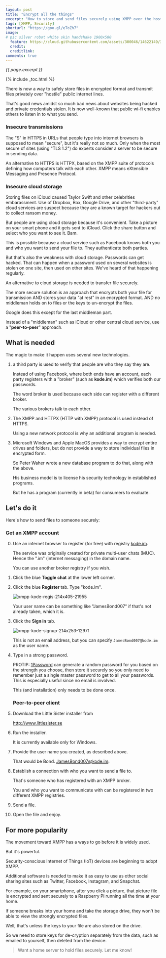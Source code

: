 ```yaml
---
layout: post
title: "Encrypt all the things"
excerpt: "How to store and send files securely using XMPP over the hostile internet"
tags: [XMPP, Security]
shorturl: "https://goo.gl/eToZh7"
image:
# pic silver robot white skin handshake 1900x500
  feature: https://cloud.githubusercontent.com/assets/300046/14622149/306629f0-0585-11e6-961a-dc8f60dadbf6.jpg
  credit: 
  creditlink: 
comments: true
---
```

<i>{{ page.excerpt }}</i>

{% include _toc.html %}

There is now a way to safely store files in encrypted format and 
transmit files privately over "hostile" public internet lines.

That's good news amidst so much bad news about websites being hacked and private credentials stolen.
It is now well-known that public wi-fi enables others to listen in to what you send.

### Insecure transmissions

   The "S" in HTTPS in URLs that people type into internet browsers is supposed to mean "secure", 
   but it's really not so much. Only when the most secure of sites (using "TLS 1.2")
   do experts consider a server to be secure in sending data.

   An alternative to HTTPS is HTTPX, based on the XMPP suite of protocols defining
   how computers talk with each other.
   XMPP means eXtensible Messaging and Presence Protocol.


### Insecure cloud storage

Storing files on iCloud caused Taylor Swift and
other celebrities embarassment. Use of Dropbox, Box, Google Drive, 
and other "third-party" cloud services are suspect because they are a known target for hackers out to collect ransom money.

But people are using cloud storage because it's convenient.
Take a picture on your smart phone and it gets sent to iCloud.
Click the share button and select who you want to see it. Bam.

This is possible because a cloud service such as Facebook 
knows both you and who you want to send your file to.
They authenticate both parties.

But that's also the weakness with cloud storage. 
Passwords can get hacked.
That can happen when a password used on several websites is stolen on one site, then used on other sites.
We've heard of that happening regularly.

An alternative to cloud storage is needed to transfer file securely.

The more secure solution is an approach that encrypts both your file for transmission AND
stores your data "at rest" in an encrypted format. 
AND no middleman holds on to files or the keys to un-encrypt the files.

Google does this except for the last middleman part.

Instead of a "middleman" such as iCloud or other central cloud service,
use a "<strong>peer-to-peer</strong>" approach.


## What is needed

The magic to make it happen uses several new technologies.

1) a third party is used to verify that people are who they say they are.

   Instead of using Facebook, where both ends have an account, 
   each party registers with a "broker"
   (such as <strong>kode.im</strong>) which verifies both our passwords.

   The word broker is used because each side can register with a different broker.

   The various brokers talk to each other.

2) The XMPP and HTTPX (HTTP with XMPP) protocol is used instead of HTTPS. 

   Using a new network protocol is why an additional program is needed.

3) Microsoft Windows and Apple MacOS provides a way to encrypt entire drives and folders,
but do not provide a way to store individual files in encrypted form.

   So Peter Waher wrote a new database program to do that, along with the above.

   His business model is to license his security technology in established programs.

   But he has a program (currently in beta) for consumers to evaluate.


## Let's do it

Here's how to send files to someone securely:

### Get an XMPP account

0. Use an internet browser to register (for free) with registry 
   <a target="_blank" href="https://kode.im/">kode.im</a>.

   The service was originally created for private multi-user chats (MUC).
   Hence the ".im" (internet messaging) in the domain name.

   You can use another broker registry if you wish.

0. Click the blue <strong>Toggle chat</strong> at the lower left corner.

0. Click the blue <strong>Register</strong> tab. Type "kode.im".

   ![xmpp-kode-regis-214x405-21955](https://user-images.githubusercontent.com/300046/31353764-a702ff8c-ace8-11e7-8c8a-5500e2dd82a4.jpg)

   Your user name can be something like "JamesBond007" if that's not already taken, which it is.

0. Click the <strong>Sign in</strong> tab.

   ![xmpp-kode-signup-214x253-12971](https://user-images.githubusercontent.com/300046/31353452-7bbd50b2-ace7-11e7-9881-5c9a746d822c.jpg)

   This is not an email address, but you can specify `JamesBond007@kode.im` as the user name.

0. Type in a strong password. 

   PROTIP: [1Password](1password) can generate a random password for you
   based on the strength you choose, 
   then store it securely so you only need to remember just a single master password
   to get to all your passwords.
   This is especially useful since no email is involved.

   This (and installation) only needs to be done once.


   ### Peer-to-peer client

0. Download the Little Sister installer from

   <a href="http://www.littlesister.se/" target="_blank">
   http://www.littlesister.se</a>

0. Run the installer.

   It is currently available only for Windows.

0. Provide the user name you created, as described above.

   That would be Bond. JamesBond007@kode.im.

0. Establish a connection with who you want to send a file to.

   That's someone who has registered with an XMPP broker.

   You and who you want to communicate with can be registered in two different XMPP registries.

0. Send a file.
0. Open the file and enjoy.



## For more popularity

The movement toward XMPP has a ways to go before it is widely used.

But it's powerful.

Security-conscious Internet of Things (IoT) devices are beginning to adopt XMPP.

Additional software is needed to make it as easy to use as
other social sharing sites such as Twitter, Facebook, Instagram, and Snapchat.

For example, on your smartphone, after you click a picture, 
that picture file is encrypted and sent securely to a Raspberry Pi
running all the time at your home.

If someone breaks into your home and take the storage drive, 
they won't be able to view the strongly encrypted files.

Well, that's unless the keys to your file are also stored on the drive.

So we need to store keys for de-cryption separately from the data,
such as emailed to yourself, then deleted from the device.

> Want a home server to hold files securely.
Let me know!